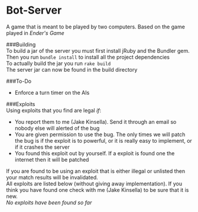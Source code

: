 # Bot-Server
A game that is meant to be played by two computers. Based on the game played in _Ender's Game_
  
###Building  
To build a jar of the server you must first install jRuby and the Bundler gem.  
Then you run `bundle install` to install all the project dependencies  
To actually build the jar you run `rake build`  
The server jar can now be found in the build directory  
  
###To-Do  
- Enforce a turn timer on the AIs

###Exploits  
Using exploits that you find are legal *if*:  
- You report them to me (Jake Kinsella). Send it through an email so nobody else will alerted of the bug
- You are given permission to use the bug. The only times we will patch the bug is if the exploit is to powerful, or it is really easy to implement, or if it crashes the server
- You found this exploit out by yourself. If a exploit is found one the internet then it will be patched
  
If you are found to be using an exploit that is either illegal or unlisted then your match results will be invalidated.  
All exploits are listed below (without giving away implementation). If you think you have found one check with me (Jake Kinsella) to be sure that it is new.  
*No exploits have been found so far*
